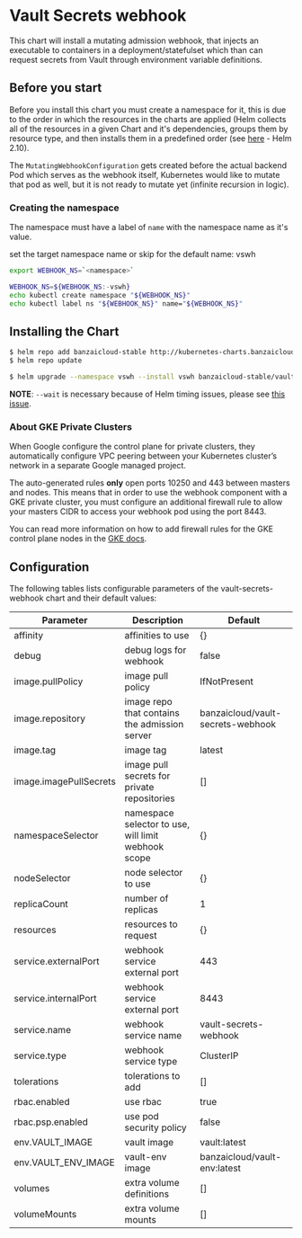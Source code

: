 # Vault Secrets webhook

This chart will install a mutating admission webhook, that injects an executable to containers in a deployment/statefulset which than can request secrets from Vault through environment variable definitions.

## Before you start

Before you install this chart you must create a namespace for it, this is due to the order in which the resources in the charts are applied (Helm collects all of the resources in a given Chart and it's dependencies, groups them by resource type, and then installs them in a predefined order (see [here](https://github.com/helm/helm/blob/release-2.10/pkg/tiller/kind_sorter.go#L29) - Helm 2.10).

The `MutatingWebhookConfiguration` gets created before the actual backend Pod which serves as the webhook itself, Kubernetes would like to mutate that pod as well, but it is not ready to mutate yet (infinite recursion in logic).

### Creating the namespace

The namespace must have a label of `name` with the namespace name as it's value.

set the target namespace name or skip for the default name: vswh

```bash
export WEBHOOK_NS=`<namespace>`
```

```bash
WEBHOOK_NS=${WEBHOOK_NS:-vswh}
echo kubectl create namespace "${WEBHOOK_NS}"
echo kubectl label ns "${WEBHOOK_NS}" name="${WEBHOOK_NS}"
```

## Installing the Chart

```bash
$ helm repo add banzaicloud-stable http://kubernetes-charts.banzaicloud.com/branch/master
$ helm repo update
```

```bash
$ helm upgrade --namespace vswh --install vswh banzaicloud-stable/vault-secrets-webhook --wait
```

**NOTE**: `--wait` is necessary because of Helm timing issues, please see [this issue](https://github.com/banzaicloud/banzai-charts/issues/888).

### About GKE Private Clusters
When Google configure the control plane for private clusters, they automatically configure VPC peering between your Kubernetes cluster’s network in a separate Google managed project.

The auto-generated rules **only** open ports 10250 and 443 between masters and nodes. This means that in order to use the webhook component with a GKE private cluster, you must configure an additional firewall rule to allow your masters CIDR to access your webhook pod using the port 8443.

You can read more information on how to add firewall rules for the GKE control plane nodes in the [GKE docs](https://cloud.google.com/kubernetes-engine/docs/how-to/private-clusters#add_firewall_rules).
## Configuration

The following tables lists configurable parameters of the vault-secrets-webhook chart and their default values:

|               Parameter             |                    Description                    |              Default            |
| ----------------------------------- | ------------------------------------------------- | --------------------------------|
|affinity                             |affinities to use                                  |{}                               |
|debug                                |debug logs for webhook                             |false                            |
|image.pullPolicy                     |image pull policy                                  |IfNotPresent                     |
|image.repository                     |image repo that contains the admission server      |banzaicloud/vault-secrets-webhook|
|image.tag                            |image tag                                          |latest                           |
|image.imagePullSecrets               |image pull secrets for private repositories        |[]                               |
|namespaceSelector                    |namespace selector to use, will limit webhook scope|{}                               |
|nodeSelector                         |node selector to use                               |{}                               |
|replicaCount                         |number of replicas                                 |1                                |
|resources                            |resources to request                               |{}                               |
|service.externalPort                 |webhook service external port                      |443                              |
|service.internalPort                 |webhook service external port                      |8443                             |
|service.name                         |webhook service name                               |vault-secrets-webhook            |
|service.type                         |webhook service type                               |ClusterIP                        |
|tolerations                          |tolerations to add                                 |[]                               |
|rbac.enabled                         |use rbac                                           |true                             |
|rbac.psp.enabled                     |use pod security policy                            |false                            |
|env.VAULT_IMAGE                      |vault image                                        |vault:latest                     |
|env.VAULT_ENV_IMAGE                  |vault-env image                                    |banzaicloud/vault-env:latest     |
|volumes                              |extra volume definitions                           |[]                               |
|volumeMounts                         |extra volume mounts                                |[]                               |
